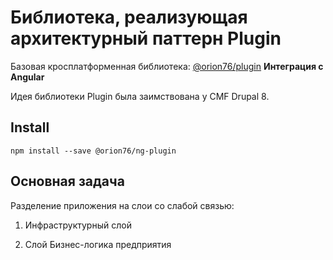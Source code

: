 # Библиотека, реализующая архитектурный паттерн Plugin

Базовая кросплатформенная библиотека:  [@orion76/plugin](https://github.com/orion76/plugin)
**Интеграция с Angular**   

Идея библиотеки Plugin была заимствована у CMF Drupal 8.

## Install
```
npm install --save @orion76/ng-plugin
```

## Основная задача
Разделение приложения на слои со слабой связью:
1. Инфраструктурный слой

2. Cлой Бизнес-логика предприятия

